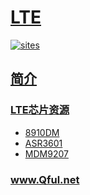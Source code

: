 ﻿# [LTE](https://github.com/Qful/LTE) 

[![sites](http://182.61.61.133/link/resources/Qful.png)](http://www.Qful.net)

## [简介](https://github.com/Qful/LTE) 


### [LTE芯片资源](https://github.com/sochub)


* [8910DM](https://github.com/sochub/8910DM)
* [ASR3601](https://github.com/sochub/ASR3601)
* [MDM9207](https://github.com/sochub/MDM9207)



### www.Qful.net
